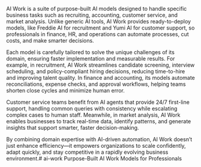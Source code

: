 AI Work is a suite of purpose-built AI models designed to handle specific business tasks such as recruiting, accounting, customer service, and market analysis. Unlike generic AI tools, AI Work provides ready-to-deploy models, like Freddie AI for recruitment and Yumi AI for customer support, so professionals in finance, HR, and operations can automate processes, cut costs, and make smarter decisions.

Each model is carefully tailored to solve the unique challenges of its domain, ensuring faster implementation and measurable results. For example, in recruitment, AI Work streamlines candidate screening, interview scheduling, and policy-compliant hiring decisions, reducing time-to-hire and improving talent quality. In finance and accounting, its models automate reconciliations, expense checks, and approval workflows, helping teams shorten close cycles and minimize human error.

Customer service teams benefit from AI agents that provide 24/7 first-line support, handling common queries with consistency while escalating complex cases to human staff. Meanwhile, in market analysis, AI Work enables businesses to track real-time data, identify patterns, and generate insights that support smarter, faster decision-making.

By combining domain expertise with AI-driven automation, AI Work doesn’t just enhance efficiency—it empowers organizations to scale confidently, adapt quickly, and stay competitive in a rapidly evolving business environment.# ai-work
Purpose-Built AI Work Models for Professionals
